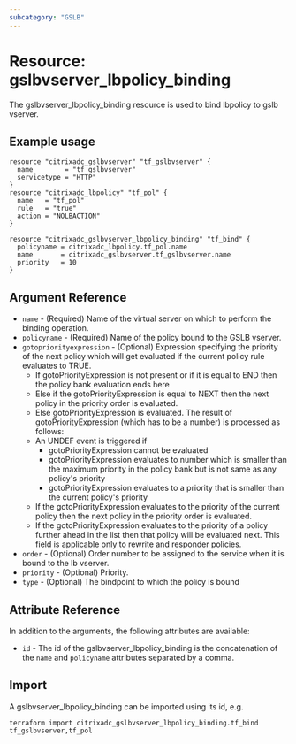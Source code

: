 ```yaml
---
subcategory: "GSLB"
---
```


# Resource: gslbvserver_lbpolicy_binding

The gslbvserver_lbpolicy_binding resource is used to bind lbpolicy to gslb vserver.


## Example usage

```hcl
resource "citrixadc_gslbvserver" "tf_gslbvserver" {
  name        = "tf_gslbvserver"
  servicetype = "HTTP"
}
resource "citrixadc_lbpolicy" "tf_pol" {
  name   = "tf_pol"
  rule   = "true"
  action = "NOLBACTION"
}

resource "citrixadc_gslbvserver_lbpolicy_binding" "tf_bind" {
  policyname = citrixadc_lbpolicy.tf_pol.name
  name       = citrixadc_gslbvserver.tf_gslbvserver.name
  priority   = 10
}

```


## Argument Reference

* `name` - (Required) Name of the virtual server on which to perform the binding operation.
* `policyname` - (Required) Name of the policy bound to the GSLB vserver.
* `gotopriorityexpression` - (Optional) Expression specifying the priority of the next policy which will get evaluated if the current policy rule evaluates to TRUE.
    * If gotoPriorityExpression is not present or if it is equal to END then the policy bank evaluation ends here
    * Else if the gotoPriorityExpression is equal to NEXT then the next policy in the priority order is evaluated.
    * Else gotoPriorityExpression is evaluated. 
    The result of gotoPriorityExpression (which has to be a number) is processed as follows:
    - An UNDEF event is triggered if 
        * gotoPriorityExpression cannot be evaluated 
        * gotoPriorityExpression evaluates to number which is smaller than the maximum priority in the policy bank but is not same as any policy's priority
        * gotoPriorityExpression evaluates to a priority that is smaller than the current policy's priority
    -	If the gotoPriorityExpression evaluates to the priority of the current policy then the next policy in the priority order is evaluated.
    -	If the gotoPriorityExpression evaluates to the priority of a policy further ahead in the list then that policy will be evaluated next.
    This field is applicable only to rewrite and responder policies.
* `order` - (Optional) Order number to be assigned to the service when it is bound to the lb vserver.
* `priority` - (Optional) Priority.
* `type` - (Optional) The bindpoint to which the policy is bound


## Attribute Reference

In addition to the arguments, the following attributes are available:

* `id` - The id of the gslbvserver_lbpolicy_binding is the concatenation of the `name` and `policyname` attributes separated by a comma.


## Import

A gslbvserver_lbpolicy_binding can be imported using its id, e.g.

```shell
terraform import citrixadc_gslbvserver_lbpolicy_binding.tf_bind tf_gslbvserver,tf_pol
```
